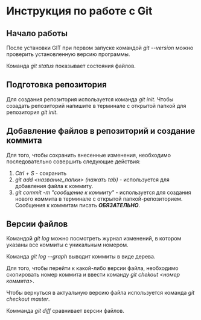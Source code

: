 # Инструкция по работе с Git

## Начало работы
После установки GIT при первом запуске командой *git --version* можно проверить установленную версию программы.

Команда *git status* показывает состояния файлов.

## Подготовка репозитория
Для создания репозитория используется команда *git init*. Чтобы созадать репозиторий напишите в терминале с открытой папкой для репозитория *git init*.

## Добавление файлов в репозиторий и создание коммита
Для того, чтобы сохранить внесенные изменения, необходимо последовательно совершить следующие действия:
1. *Ctrl + S* - сохранить
2. *git add <название_папки> (нажать tab)* - 
используется для добавления файла к коммиту.
3. *git commit -m "сообщение к коммиту"* - 
используется для создания нового коммита в терминале с открытой папкой-репозиторием. Сообщения к коммитам писать ***ОБЯЗАТЕЛЬНО***.

## Версии файлов
Командой *git log* можно посмотреть журнал изменений, в котором указаны все коммиты с уникальным номером.

Команда *git log --graph* выводит коммиты в виде дерева.

Для того, чтобы перейти к какой-либо версии файла, необходимо скопировать номер коммита и ввести команду *git chekout <номер коммита>*.

Чтобы вернуться в актуальную версию файла используется команда *git checkout master*.

Комманда *git diff* сравнивает версии файлов.
